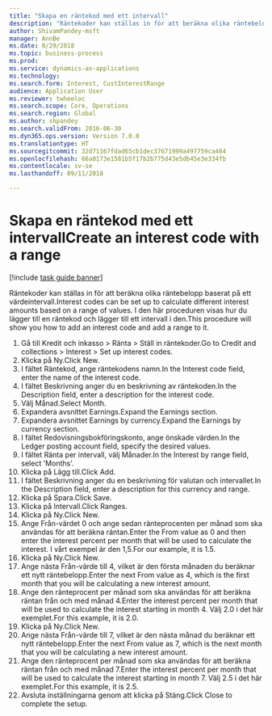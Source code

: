 ```yaml
--- 
title: "Skapa en räntekod med ett intervall"
description: "Räntekoder kan ställas in för att beräkna olika räntebelopp baserat på ett värdeintervall."
author: ShivamPandey-msft
manager: AnnBe
ms.date: 8/29/2018
ms.topic: business-process
ms.prod: 
ms.service: dynamics-ax-applications
ms.technology: 
ms.search.form: Interest, CustInterestRange
audience: Application User
ms.reviewer: twheeloc
ms.search.scope: Core, Operations
ms.search.region: Global
ms.author: shpandey
ms.search.validFrom: 2016-06-30
ms.dyn365.ops.version: Version 7.0.0
ms.translationtype: HT
ms.sourcegitcommit: 32d71167fdad65cb1dec37671999a497759ca484
ms.openlocfilehash: 66a0173e1581b5f17b2b775d43e5db45e3e334fb
ms.contentlocale: sv-se
ms.lasthandoff: 09/11/2018

---
```

# <a name="create-an-interest-code-with-a-range"></a><span data-ttu-id="a8ef1-103">Skapa en räntekod med ett intervall</span><span class="sxs-lookup"><span data-stu-id="a8ef1-103">Create an interest code with a range</span></span>

[!include [task guide banner](../../includes/task-guide-banner.md)]

<span data-ttu-id="a8ef1-104">Räntekoder kan ställas in för att beräkna olika räntebelopp baserat på ett värdeintervall.</span><span class="sxs-lookup"><span data-stu-id="a8ef1-104">Interest codes can be set up to calculate different interest amounts based on a range of values.</span></span> <span data-ttu-id="a8ef1-105">I den här proceduren visas hur du lägger till en räntekod och lägger till ett intervall i den.</span><span class="sxs-lookup"><span data-stu-id="a8ef1-105">This procedure will show you how to add an interest code and add a range to it.</span></span>

1. <span data-ttu-id="a8ef1-106">Gå till Kredit och inkasso > Ränta > Ställ in räntekoder.</span><span class="sxs-lookup"><span data-stu-id="a8ef1-106">Go to Credit and collections > Interest > Set up interest codes.</span></span>
2. <span data-ttu-id="a8ef1-107">Klicka på Ny.</span><span class="sxs-lookup"><span data-stu-id="a8ef1-107">Click New.</span></span>
3. <span data-ttu-id="a8ef1-108">I fältet Räntekod, ange räntekodens namn.</span><span class="sxs-lookup"><span data-stu-id="a8ef1-108">In the Interest code field, enter the name of the interest code.</span></span>
4. <span data-ttu-id="a8ef1-109">I fältet Beskrivning anger du en beskrivning av räntekoden.</span><span class="sxs-lookup"><span data-stu-id="a8ef1-109">In the Description field, enter a description for the interest code.</span></span>
5. <span data-ttu-id="a8ef1-110">Välj Månad.</span><span class="sxs-lookup"><span data-stu-id="a8ef1-110">Select Month.</span></span>
6. <span data-ttu-id="a8ef1-111">Expandera avsnittet Earnings.</span><span class="sxs-lookup"><span data-stu-id="a8ef1-111">Expand the Earnings section.</span></span>
7. <span data-ttu-id="a8ef1-112">Expandera avsnittet Earnings by currency.</span><span class="sxs-lookup"><span data-stu-id="a8ef1-112">Expand the Earnings by currency section.</span></span>
8. <span data-ttu-id="a8ef1-113">I fältet Redovisningsbokföringskonto, ange önskade värden.</span><span class="sxs-lookup"><span data-stu-id="a8ef1-113">In the Ledger posting account field, specify the desired values.</span></span>
9. <span data-ttu-id="a8ef1-114">I fältet Ränta per intervall, välj Månader.</span><span class="sxs-lookup"><span data-stu-id="a8ef1-114">In the Interest by range field, select 'Months'.</span></span>
10. <span data-ttu-id="a8ef1-115">Klicka på Lägg till.</span><span class="sxs-lookup"><span data-stu-id="a8ef1-115">Click Add.</span></span>
11. <span data-ttu-id="a8ef1-116">I fältet Beskrivning anger du en beskrivning för valutan och intervallet.</span><span class="sxs-lookup"><span data-stu-id="a8ef1-116">In the Description field, enter a description for this currency and range.</span></span>
12. <span data-ttu-id="a8ef1-117">Klicka på Spara.</span><span class="sxs-lookup"><span data-stu-id="a8ef1-117">Click Save.</span></span>
13. <span data-ttu-id="a8ef1-118">Klicka på Intervall.</span><span class="sxs-lookup"><span data-stu-id="a8ef1-118">Click Ranges.</span></span>
14. <span data-ttu-id="a8ef1-119">Klicka på Ny.</span><span class="sxs-lookup"><span data-stu-id="a8ef1-119">Click New.</span></span>
15. <span data-ttu-id="a8ef1-120">Ange Från-värdet 0 och ange sedan ränteprocenten per månad som ska användas för att beräkna räntan.</span><span class="sxs-lookup"><span data-stu-id="a8ef1-120">Enter the From value as 0 and then enter the interest percent per month that will be used to calculate the interest.</span></span> <span data-ttu-id="a8ef1-121">I vårt exempel är den 1,5.</span><span class="sxs-lookup"><span data-stu-id="a8ef1-121">For our example, it is 1.5.</span></span>
16. <span data-ttu-id="a8ef1-122">Klicka på Ny.</span><span class="sxs-lookup"><span data-stu-id="a8ef1-122">Click New.</span></span>
17. <span data-ttu-id="a8ef1-123">Ange nästa Från-värde till 4, vilket är den första månaden du beräknar ett nytt räntebelopp.</span><span class="sxs-lookup"><span data-stu-id="a8ef1-123">Enter the next From value as 4, which is the first month that you will be calculating a new interest amount.</span></span>
18. <span data-ttu-id="a8ef1-124">Ange den ränteprocent per månad som ska användas för att beräkna räntan från och med månad 4.</span><span class="sxs-lookup"><span data-stu-id="a8ef1-124">Enter the interest percent per month that will be used to calculate the interest starting in month 4.</span></span> <span data-ttu-id="a8ef1-125">Välj 2.0 i det här exemplet.</span><span class="sxs-lookup"><span data-stu-id="a8ef1-125">For this example, it is 2.0.</span></span>
19. <span data-ttu-id="a8ef1-126">Klicka på Ny.</span><span class="sxs-lookup"><span data-stu-id="a8ef1-126">Click New.</span></span>
20. <span data-ttu-id="a8ef1-127">Ange nästa Från-värde till 7, vilket är den nästa månad du beräknar ett nytt räntebelopp.</span><span class="sxs-lookup"><span data-stu-id="a8ef1-127">Enter the next From value as 7, which is the next month that you will be calculating a new interest amount.</span></span>
21. <span data-ttu-id="a8ef1-128">Ange den ränteprocent per månad som ska användas för att beräkna räntan från och med månad 7.</span><span class="sxs-lookup"><span data-stu-id="a8ef1-128">Enter the interest percent per month that will be used to calculate the interest starting in month 7.</span></span> <span data-ttu-id="a8ef1-129">Välj 2.5 i det här exemplet.</span><span class="sxs-lookup"><span data-stu-id="a8ef1-129">For this example, it is 2.5.</span></span>
22. <span data-ttu-id="a8ef1-130">Avsluta inställningarna genom att klicka på Stäng.</span><span class="sxs-lookup"><span data-stu-id="a8ef1-130">Click Close to complete the setup.</span></span>


